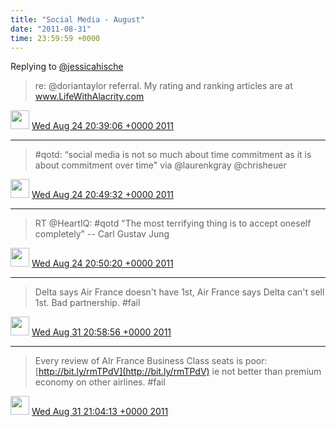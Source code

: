 ```yaml
---    
title: "Social Media - August"
date: "2011-08-31"
time: 23:59:59 +0000
---
```


Replying to [@jessicahische](https://twitter.com/doriantaylor/status/106368406311272448)

> re: @doriantaylor referral. My rating and ranking articles are at www.LifeWithAlacrity.com

<img src="{{ site.url }}{{ site.baseurl }}/assets/images/media/tweet.ico" width="30" /> [Wed Aug 24 20:39:06 +0000 2011](https://twitter.com/ChristopherA/status/106465576586719234)

----

> #qotd: “social media is not so much about time commitment as it is about commitment over time" via @laurenkgray @chrisheuer

<img src="{{ site.url }}{{ site.baseurl }}/assets/images/media/tweet.ico" width="30" /> [Wed Aug 24 20:49:32 +0000 2011](https://twitter.com/ChristopherA/status/106468201885470721)

----

> RT @HeartIQ: #qotd "The most terrifying thing is to accept oneself completely" -- Carl Gustav Jung

<img src="{{ site.url }}{{ site.baseurl }}/assets/images/media/tweet.ico" width="30" /> [Wed Aug 24 20:50:20 +0000 2011](https://twitter.com/ChristopherA/status/106468403321114624)

----

> Delta says Air France doesn't have 1st, Air France says Delta can't sell 1st. Bad partnership. #fail

<img src="{{ site.url }}{{ site.baseurl }}/assets/images/media/tweet.ico" width="30" /> [Wed Aug 31 20:58:56 +0000 2011](https://twitter.com/ChristopherA/status/109007285111631872)

----

> Every review of AIr France Business Class seats is poor: [http://bit.ly/rmTPdV](http://bit.ly/rmTPdV) ie not better than premium economy on other airlines. #fail

<img src="{{ site.url }}{{ site.baseurl }}/assets/images/media/tweet.ico" width="30" /> [Wed Aug 31 21:04:13 +0000 2011](https://twitter.com/ChristopherA/status/109008615075090432)